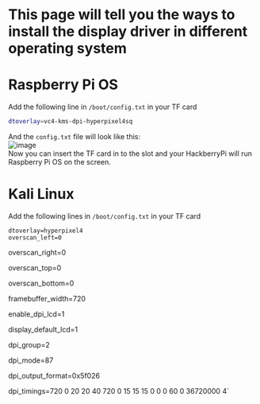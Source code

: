 # This page will tell you the ways to install the display driver in different operating system  

# Raspberry Pi OS  

Add the following line in `/boot/config.txt` in your TF card  

```sh
dtoverlay=vc4-kms-dpi-hyperpixel4sq
``` 
And the `config.txt` file will look like this:  
![image](https://github.com/user-attachments/assets/33139e0d-2477-4732-8ff5-a3e2bce9d383)  
Now you can insert the TF card in to the slot and your HackberryPi will run Raspberry Pi OS on the screen.  

# Kali Linux    

Add the following lines in `/boot/config.txt` in your TF card  

`dtoverlay=hyperpixel4`  
`overscan_left=0`  

overscan_right=0  

overscan_top=0  

overscan_bottom=0  

framebuffer_width=720  

enable_dpi_lcd=1  

display_default_lcd=1  

dpi_group=2  

dpi_mode=87  

dpi_output_format=0x5f026  

dpi_timings=720 0 20 20 40 720 0 15 15 15 0 0 0 60 0 36720000 4`
